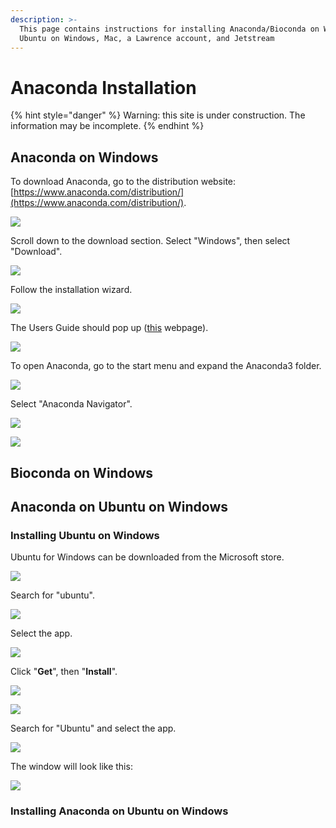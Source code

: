 ```yaml
---
description: >-
  This page contains instructions for installing Anaconda/Bioconda on Windows,
  Ubuntu on Windows, Mac, a Lawrence account, and Jetstream
---
```


# Anaconda Installation

{% hint style="danger" %}
Warning: this site is under construction.  The information may be incomplete.
{% endhint %}

## Anaconda on Windows

To download Anaconda, go to the distribution website: [https://www.anaconda.com/distribution/](https://www.anaconda.com/distribution/).

![](../.gitbook/assets/screenshot-16.png)

Scroll down to the download section.  Select "Windows", then select "Download".

![](../.gitbook/assets/screenshot-19%20%281%29.png)

Follow the installation wizard.

![](../.gitbook/assets/anacondainstallationsteps.png)

The Users Guide should pop up \([this](http://docs.anaconda.com/anaconda/user-guide/getting-started/#open-nav-win) webpage\).

![](../.gitbook/assets/screenshot-34.png)

To open Anaconda, go to the start menu and expand the Anaconda3 folder.

![](../.gitbook/assets/screenshot-35.png)

Select "Anaconda Navigator".

![](../.gitbook/assets/screenshot-36.png)

![](../.gitbook/assets/screenshot-37.png)



## Bioconda on Windows



## Anaconda on Ubuntu on Windows

### Installing Ubuntu on Windows

Ubuntu for Windows can be downloaded from the Microsoft store.  

![](../.gitbook/assets/ubuntu-1%20%281%29.png)

Search for "ubuntu".

![](../.gitbook/assets/ubuntu1.png)

Select the app.

![](../.gitbook/assets/ubuntu2.png)

Click "**Get**", then "**Install**".

![](../.gitbook/assets/ubuntu3%20%282%29.png)

![](../.gitbook/assets/ubuntu4.png)

Search for "Ubuntu" and select the app.

![](../.gitbook/assets/screenshot-264.png)

The window will look like this:

![](../.gitbook/assets/screenshot-265.png)



### Installing Anaconda on Ubuntu on Windows







